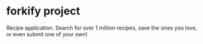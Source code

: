 # forkify project

Recipe application. Search for over 1 million recipes, save the ones you love, or even submit one of your own!
